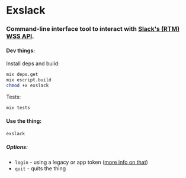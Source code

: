 # Exslack

### Command-line interface tool to interact with [Slack's (RTM) WSS API](https://api.slack.com/rtm).

#### Dev things:

Install deps and build:

```sh
mix deps.get
mix escript.build
chmod +x exslack
```

Tests:

```sh
mix tests
```

#### Use the thing:

```sh
exslack
```

##### Options:

- `login` - using a legacy or app token ([more info on that]())
- `quit` - quits the thing
